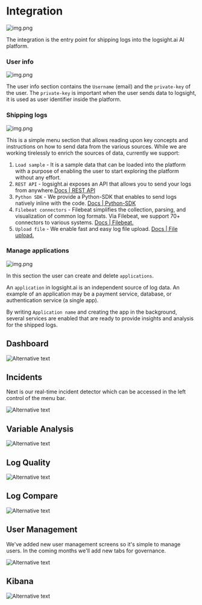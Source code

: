 Integration
=============


![img.png](images/integration.png)

The integration is the entry point for shipping logs into the logsight.ai AI platform. 

### User info
![img.png](images/integration_user_info.png)

The user info section contains the `Username` (email) and the `private-key` of the user. The `private-key` is important when the user sends data to logsight, it is used as user identifier inside the platform.

### Shipping logs
![img.png](images/integration_shipping_logs.png)

This is a simple menu section that allows reading upon key concepts and instructions on how to send data from the various sources. While we are working tirelessly to enrich the sources of data, currently we support:
1. `Load sample` - It is a sample data that can be loaded into the platform with a purpose of enabling the user to start exploring the platform without any effort.
2. `REST API` - logsight.ai exposes an API that allows you to send your logs from anywhere.<a href="https://docs.logsight.ai/#/sdk_api/rest_api">Docs | REST API</a>
3. `Python SDK` - We provide a Python-SDK that enables to send logs natively inline with the code. <a href="https://docs.logsight.ai/#/sdk_api/quick_start">Docs | Python-SDK</a>
4. `Filebeat connectors` - Filebeat simplifies the collection, parsing, and visualization of common log formats. Via Filebeat, we support 70+ connectors to various systems. <a href="https://docs.logsight.ai/#/shipping_logs/filebeats">Docs | Filebeat.</a>
5. `Upload file` - We enable fast and easy log file upload. <a href="https://docs.logsight.ai/#/shipping_logs/upload_files">Docs | File upload.</a>

### Manage applications
![img.png](images/integration_manage_applications.png)

In this section the user can create and delete `applications`.

An `application` in logsight.ai is an independent source of log data. An example of an application may be a payment service, database, or authentication service (a single app).

By writing `Application name` and creating the app in the background, several services are enabled that are ready to provide insights and analysis for the shipped logs.

## Dashboard

![Alternative text](images/dashboard.png)


## Incidents

Next is our real-time incident detector which can be accessed in the
left control of the menu bar.

![Alternative text](images/incidents.png)


## Variable Analysis

![Alternative text](images/variable_analysis.png)


## Log Quality

![Alternative text](images/log_quality.png)


## Log Compare

![Alternative text](images/log_compare.png)


## User Management

We've added new user management screens so it's simple to manage users.
In the coming months we\'ll add new tabs for governance.

![Alternative text](images/user_management.png)


## Kibana

![Alternative text](images/kibana.png)
